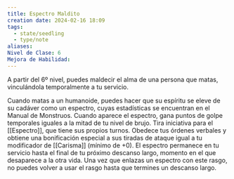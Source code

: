 ```yaml
---
title: Espectro Maldito
creation date: 2024-02-16 18:09
tags:
  - state/seedling
  - type/note
aliases: 
Nivel de Clase: 6
Mejora de Habilidad:
---
```

A partir del 6º nivel, puedes maldecir el alma de una persona que matas, vinculándola
temporalmente a tu servicio.

Cuando matas a un humanoide, puedes hacer que su espíritu se eleve de su cadáver como un
espectro, cuyas estadísticas se encuentran en el Manual de Monstruos. Cuando aparece el espectro, gana puntos de golpe temporales iguales a la mitad de tu nivel de brujo. Tira iniciativa para el [[Espectro]], que tiene sus propios turnos. Obedece tus órdenes verbales y obtiene una bonificación especial a sus tiradas de ataque igual a tu modificador de [[Carisma]] (mínimo de +0).
El espectro permanece en tu servicio hasta el final de tu próximo descanso largo, momento en el
que desaparece a la otra vida.
Una vez que enlazas un espectro con este rasgo, no puedes volver a usar el rasgo hasta que termines un descanso largo.

